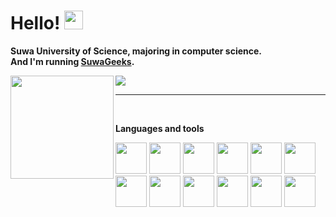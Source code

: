 # Hello! <img src="https://media.giphy.com/media/hvRJCLFzcasrR4ia7z/giphy.gif" height=30px>

**Suwa University of Science, majoring in computer science.**<br>
**And I'm running [SuwaGeeks](https://suwageekes.github.io/HomePage/).**

<img align="left" height="165" src="https://github-readme-stats.vercel.app/api?username=apricot256&count_private=true&show_icons=true&custom_title=Github%20Status&hide_border=true&bg_color=ffffff00&title_color=a569bd&icon_color=a569bd&text_color=CCCCFF"/>

<img align="center" src="https://github-readme-stats.vercel.app/api/top-langs/?username=apricot256&layout=compact&hide_border=true&bg_color=ffffff00&title_color=a569bd&icon_color=a569bd &text_color=CCCCFF"/>

---

<br/>

**Languages and tools**

<img src="https://cdn.jsdelivr.net/gh/devicons/devicon/icons/c/c-original.svg" height=50 />
<img src="https://cdn.jsdelivr.net/gh/devicons/devicon/icons/cplusplus/cplusplus-original.svg" height=50 />
<img src="https://cdn.jsdelivr.net/gh/devicons/devicon/icons/python/python-original.svg" height=50 />
<img src="https://cdn.jsdelivr.net/gh/devicons/devicon/icons/java/java-original.svg" height=50 />
<img src="https://cdn.jsdelivr.net/gh/devicons/devicon/icons/html5/html5-original.svg" height=50 />
<img src="https://cdn.jsdelivr.net/gh/devicons/devicon/icons/css3/css3-original.svg" height=50 />
<img src="https://cdn.jsdelivr.net/gh/devicons/devicon/icons/javascript/javascript-original.svg" height=50 />


<img src="https://cdn.jsdelivr.net/gh/devicons/devicon/icons/numpy/numpy-original.svg" height=50 />
<img src="https://cdn.jsdelivr.net/gh/devicons/devicon/icons/opencv/opencv-original.svg" height=50 />               
<img src="https://cdn.jsdelivr.net/gh/devicons/devicon/icons/tensorflow/tensorflow-original.svg" height=50 />
<img src="https://cdn.jsdelivr.net/gh/devicons/devicon/icons/arduino/arduino-original.svg" height=50 />
<img src="https://cdn.jsdelivr.net/gh/devicons/devicon/icons/docker/docker-original.svg" height=50 />
